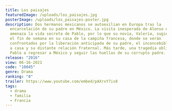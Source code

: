 ```yaml
---
title: Los paisajes
featuredImage: /uploads/los_paisajes.jpg
posterImage: /uploads/los_paisajes-poster.jpg
description: Dos hermanos mexicanos se autoexilian en Europa tras la
  encarcelación de su padre en México. La visita inesperada de Alonso en París
  amenaza la vida secreta de Pablo, por lo que su novia, Valeria, sugiere pasar
  el fin de semana en su casa de la campiña francesa, donde se verán
  confrontados por la liberación anticipada de su padre, el inconcebible regreso
  a casa y su distante relación fraternal. Más tarde, una tragedia obligará a
  Pablo a regresar a México y seguir las huellas de su corrupto padre.
release: "2016"
view: 06-16-2021
code: "10045"
genre: Drama
ranking: "0"
trailer: https://www.youtube.com/embed/pAXrxY7is8
tags:
  - drama
  - familia
  - Francia
---
```

